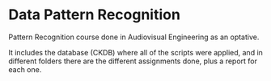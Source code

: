 # Data Pattern Recognition
Pattern Recognition course done in Audiovisual Engineering as an optative.

It includes the database (CKDB) where all of the scripts were applied, and in different folders there are the different assignments done, plus a report for each one.

